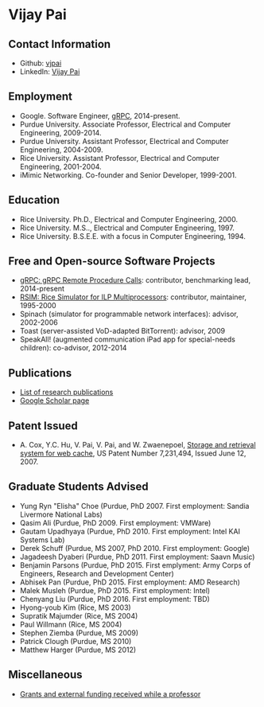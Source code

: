# Vijay Pai

## Contact Information

* Github: [vjpai](https://github.com/vjpai/vjpai/)
* LinkedIn: [Vijay Pai](https://www.linkedin.com/in/vijay-pai-b4b500a/)

## Employment

* Google. Software Engineer, [gRPC](https://github.com/grpc/grpc), 2014-present.
* Purdue University. Associate Professor, Electrical and Computer Engineering, 2009-2014.
* Purdue University. Assistant Professor, Electrical and Computer Engineering, 2004-2009.
* Rice University. Assistant Professor, Electrical and Computer Engineering, 2001-2004.
* iMimic Networking. Co-founder and Senior Developer, 1999-2001.

## Education

* Rice University. Ph.D., Electrical and Computer Engineering, 2000.
* Rice University. M.S.., Electrical and Computer Engineering, 1997.
* Rice University. B.S.E.E. with a focus in Computer Engineering, 1994.


## Free and Open-source Software Projects

* [gRPC: gRPC Remote Procedure Calls](https://github.com/grpc/grpc/): contributor, benchmarking lead, 2014-present
* [RSIM: Rice Simulator for ILP Multiprocessors](http://rsim.cs.uiuc.edu/rsim/dist.html): contributor, maintainer, 1995-2000
* Spinach (simulator for programmable network interfaces): advisor, 2002-2006
* Toast (server-assisted VoD-adapted BitTorrent): advisor, 2009
* SpeakAll! (augmented communication iPad app for special-needs children): co-advisor, 2012-2014

## Publications

* [List of research publications](publications.md)
* [Google Scholar page](https://scholar.google.com/citations?user=FOgD3ywAAAAJ&hl=en)

## Patent Issued

* A. Cox, Y.C. Hu, V. Pai, V. Pai, and W. Zwaenepoel, [Storage and retrieval system for web cache](<a href="http://patft.uspto.gov/netacgi/nph-Parser?Sect1=PTO2&Sect2=HITOFF&p=1&u=%2Fnetahtml%2FPTO%2Fsearch-adv.htm&r=1&f=G&l=50&d=PALL&S1=07231494&OS=PN/07231494&RS=PN/07231494">), US Patent Number 7,231,494, Issued June 12, 2007.

## Graduate Students Advised

* Yung Ryn "Elisha" Choe (Purdue, PhD 2007. First employment: Sandia Livermore National Labs)
* Qasim Ali (Purdue, PhD 2009. First employment: VMWare)
* Gautam Upadhyaya (Purdue, PhD 2010. First employment: Intel KAI Systems Lab)
* Derek Schuff (Purdue, MS 2007, PhD 2010. First employment: Google)
* Jagadeesh Dyaberi (Purdue, PhD 2011. First employment: Saavn Music)
* Benjamin Parsons (Purdue, PhD 2015. First emplyment: Army Corps of Engineers, Research and Development Center)
* Abhisek Pan (Purdue, PhD 2015. First employment: AMD Research)
* Malek Musleh (Purdue, PhD 2015. First employment: Intel)
* Chenyang Liu (Purdue, PhD 2016. First employment: TBD)
* Hyong-youb Kim (Rice, MS 2003)
* Supratik Majumder (Rice, MS 2004)
* Paul Willmann (Rice, MS 2004)
* Stephen Ziemba (Purdue, MS 2009)
* Patrick Clough (Purdue, MS 2010)
* Matthew Harger (Purdue, MS 2012)

## Miscellaneous

* [Grants and external funding received while a professor](grants.md)

